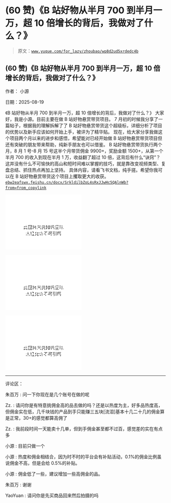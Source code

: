 # (60 赞)《B 站好物从半月 700 到半月一万，超 10 倍增长的背后，我做对了什么？》

> 原文：[`www.yuque.com/for_lazy/zhoubao/wp8d2ud5xrdedc4b`](https://www.yuque.com/for_lazy/zhoubao/wp8d2ud5xrdedc4b)

## (60 赞)《B 站好物从半月 700 到半月一万，超 10 倍增长的背后，我做对了什么？》

作者： 小源

日期：2025-08-19

《B 站好物从半月 700 到半月一万，超 10 倍增长的背后，我做对了什么？》 大家好，我是小源。目前主要在做 B 站好物悬赏带货项目。
7 月初的时候我分享了一篇帖子，根据我的理解拆解了了 B 站好物悬赏带货这个超级标，详细分析了项目的优势以及新手应该如何开始上手，被评为了精华贴。
现在，给大家分享我做这个项目两个月以来的进步和感悟，希望能对已经开始做 B 站好物悬赏带货项目但还有突破的朋友带来帮助，纯新手朋友也可以借鉴。
B 站好物悬赏带货执行两个月，8 月 1 号-8 月 15 号这半个月带货佣金 9900+，奖励金额 1500+，从第一个半月 700 的收入到现在半月 1 万，收益翻了超过 10 倍，这背后有什么“诀窍”？
这并没有什么不可愉快的高山和短时间难以掌握的技巧，就是靠改变视频类型、复盘总结、抓住热点再加上坚持。
具体内容，请看飞书文档，纯手搓。希望你我可以在 B 站好物悬赏带货这个项目上攫取更大的收获。 [`ebw2eafswx.feishu.cn/docx/SrkldilbZoL4sRxJJwHc5QAlnWb?from=from_copylink`](https://ebw2eafswx.feishu.cn/docx/SrkldilbZoL4sRxJJwHc5QAlnWb?from=from_copylink)

![](img/2a39685de3f30bd9bbbac893c24c344e.png "None")

![](img/7600faa62c61d0edf38d861cbeccf6f8.png "None")

![](img/3bb96f341e712aeb931de4143cd92665.png "None")

* * *

评论区：

朱百万 : 问一下你现在是几个账号在做的呢

Zz. : 请问你是有特意挑佣金高的品去做的吗？还是以热度为主，好多品热度高，但佣金实在低，几千块钱的产品到手只能赚三五块[流泪]基本十几二十几的佣金算是正常，30+的感觉都算高佣了

Zz. : 我前段时间一天能卖十几单，但到手佣金甚至都不过百，感觉差的实在有点多

小源 : 目前只做一个

小源 : 热度和佣金相结合，因为时不时的平台会有补贴活动，0.1%的佣金比例虽说佣金不高，但是会给 0.5%的补贴。

小源 : 佣金低了一些，建议增加一些高佣金的品。

朱百万 : 谢谢

YaoYuan : 请问你是先买商品回来然后拍摄的吗